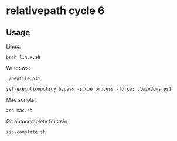 # relativepath cycle 6

## Usage

Linux:

`bash linux.sh` 

Windows: 

`./newfile.ps1`

`set-executionpolicy bypass -scope process -force; .\windows.ps1`

Mac scripts:

`zsh mac.sh`

Git autocomplete for zsh:

`zsh-complete.sh`


